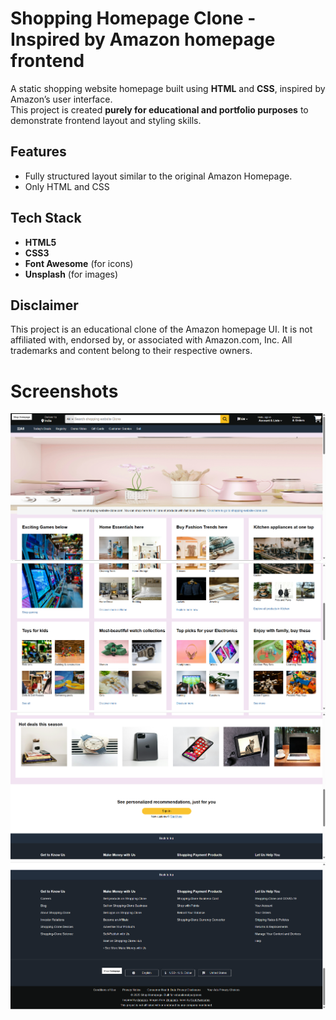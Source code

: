 # Shopping Homepage Clone - Inspired by Amazon homepage frontend

A static shopping website homepage built using **HTML** and **CSS**, inspired by Amazon’s user interface.  
This project is created **purely for educational and portfolio purposes** to demonstrate frontend layout and styling skills.

## Features

- Fully structured layout similar to the original Amazon Homepage.
- Only HTML and CSS

## Tech Stack

- **HTML5**
- **CSS3**
- **Font Awesome** (for icons)
- **Unsplash** (for images)


## Disclaimer

This project is an educational clone of the Amazon homepage UI.
It is not affiliated with, endorsed by, or associated with Amazon.com, Inc.
All trademarks and content belong to their respective owners.

# Screenshots

![Homepage Preview](assets/shopping_clone_project.png)
![Homepage Preview](assets/shopping_clone2.png)
![Homepage Preview](assets/shopping_clone3.png)
![Homepage Preview](assets/shopping_clone4.png)